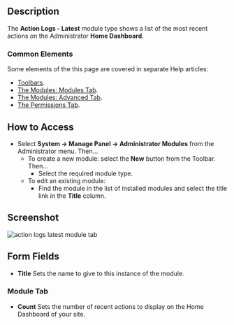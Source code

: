 <!-- Filename: Help4.x:Admin_Modules:_Action_Logs_-_Latest / Display title: Modules: Action Logs - Latest -->

## Description

The **Action Logs - Latest** module type shows a list of the most recent
actions on the Administrator **Home Dashboard**.

### Common Elements

Some elements of the this page are covered in separate Help articles:

* [Toolbars](jdocmanual?article=help/common-elements/toolbars).
* [The Modules: Modules Tab](jdocmanual?article=help/modules/modules-module-tab).
* [The Modules: Advanced Tab](jdocmanual?article=help/modules/modules-advanced-tab).
* [The Permissions Tab](jdocmanual?article=help/common-elements/edit-permissions).

## How to Access

- Select **System → Manage Panel → Administrator Modules** from
  the Administrator menu. Then...
  - To create a new module: select the **New** button from the Toolbar.
    Then...
    - Select the required module type.
  - To edit an existing module:
    - Find the module in the list of installed modules and select the
      title link in the **Title** column.

## Screenshot

![action logs latest module tab](../../../en/images/modules-admin/modules-action-logs-latest-module-tab.png)

## Form Fields

- **Title** Sets the name to give to this instance of the module.

### Module Tab

- **Count** Sets the number of recent actions to display on the Home
  Dashboard of your site.
